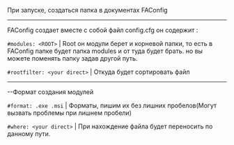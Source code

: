 
При запуске, создаться папка в документах FAConfig
*************************
FAConfig создает вместе с собой файл config.cfg он содержит :

```#modules: <ROOT>``` | Root он модули берет и корневой папки, то есть в FAConfig папке будет папка modules и от туда будет брать. но вы можете поменять папку задав другой путь.

```#rootfilter: <your direct>``` | Откуда будет сортировать файл	


*************************
--Формат создания модулей
  
```#format: .exe .msi``` | Форматы, пишим их без лишних пробелов(Могут вызвать проблемы при лишнем пробели)

```#where: <your direct>``` | При нахождение файла будет переносить по данному пути.
